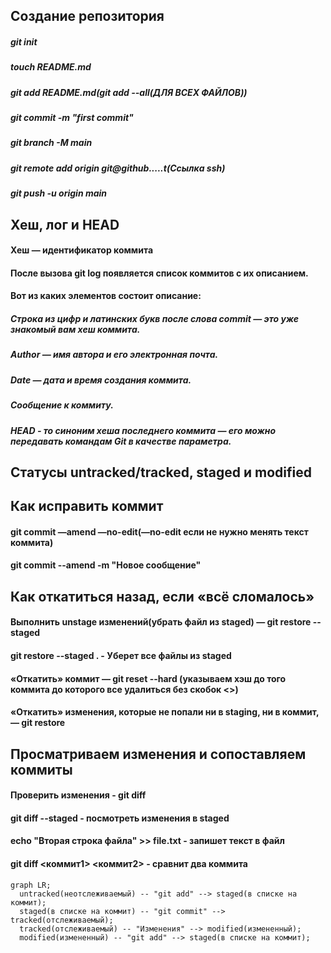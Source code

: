## Создание репозитория
##### git init
##### touch README.md
##### git add README.md(git add --all(ДЛЯ ВСЕХ ФАЙЛОВ))
##### git commit -m "first commit"
##### git branch -M main
##### git remote add origin git@github.....t(Ссылка ssh)
##### git push -u origin main
## Хеш, лог и HEAD
#### Хеш — идентификатор коммита
#### После вызова git log появляется список коммитов с их описанием.
#### Вот из каких элементов состоит описание:
##### Строка из цифр и латинских букв после слова commit — это уже знакомый вам хеш коммита.
##### Author — имя автора и его электронная почта.
##### Date — дата и время создания коммита.
##### Сообщение к коммиту.
##### HEAD - то синоним хеша последнего коммита — его можно передавать командам Git в качестве параметра.
## Статусы untracked/tracked, staged и modified
## Как исправить коммит
#### git commit —amend —no-edit(—no-edit если не нужно менять текст коммита)
#### git commit --amend -m "Новое сообщение"
## Как откатиться назад, если «всё сломалось»
#### Выполнить unstage изменений(убрать файл из staged) — git restore --staged <file> 
#### git restore --staged .  - Уберет все файлы из staged
#### «Откатить» коммит — git reset --hard <commit hash>(указываем хэш до того коммита до которого все удалиться без скобок <>)
#### «Откатить» изменения, которые не попали ни в staging, ни в коммит, — git restore <file>
## Просматриваем изменения и сопоставляем коммиты
#### Проверить изменения - git diff
#### git diff --staged - посмотреть изменения в staged
#### echo "Вторая строка файла" >> file.txt  - запишет текст в файл
#### git diff <коммит1> <коммит2> - сравнит два коммита
```mermaid
graph LR;
  untracked(неотслеживаемый) -- "git add" --> staged(в списке на коммит);
  staged(в списке на коммит) -- "git commit" --> tracked(отслеживаемый);
  tracked(отслеживаемый) -- "Изменения" --> modified(измененный);
  modified(измененный) -- "git add" --> staged(в списке на коммит);
